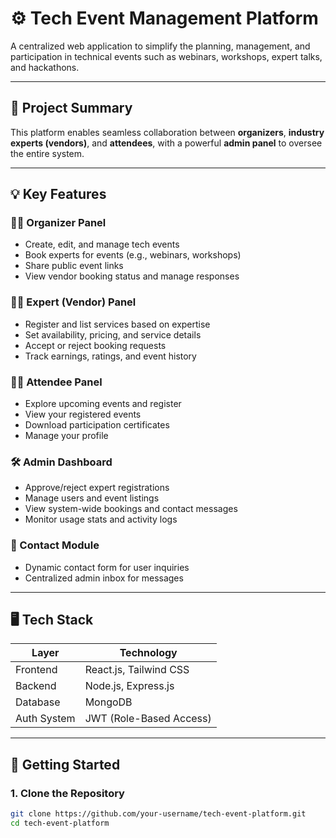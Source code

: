 # ⚙️ Tech Event Management Platform

A centralized web application to simplify the planning, management, and participation in technical events such as webinars, workshops, expert talks, and hackathons.

---

## 📌 Project Summary

This platform enables seamless collaboration between **organizers**, **industry experts (vendors)**, and **attendees**, with a powerful **admin panel** to oversee the entire system.

---

## 💡 Key Features

### 👩‍💼 Organizer Panel
- Create, edit, and manage tech events
- Book experts for events (e.g., webinars, workshops)
- Share public event links
- View vendor booking status and manage responses

### 👨‍🏫 Expert (Vendor) Panel
- Register and list services based on expertise
- Set availability, pricing, and service details
- Accept or reject booking requests
- Track earnings, ratings, and event history

### 🧑‍🎓 Attendee Panel
- Explore upcoming events and register
- View your registered events
- Download participation certificates
- Manage your profile

### 🛠️ Admin Dashboard
- Approve/reject expert registrations
- Manage users and event listings
- View system-wide bookings and contact messages
- Monitor usage stats and activity logs

### 📩 Contact Module
- Dynamic contact form for user inquiries
- Centralized admin inbox for messages

---

## 🖥️ Tech Stack

| Layer       | Technology         |
|-------------|--------------------|
| Frontend    | React.js, Tailwind CSS |
| Backend     | Node.js, Express.js |
| Database    | MongoDB             |
| Auth System | JWT (Role-Based Access) |

---

## 🚀 Getting Started

### 1. Clone the Repository
```bash
git clone https://github.com/your-username/tech-event-platform.git
cd tech-event-platform
